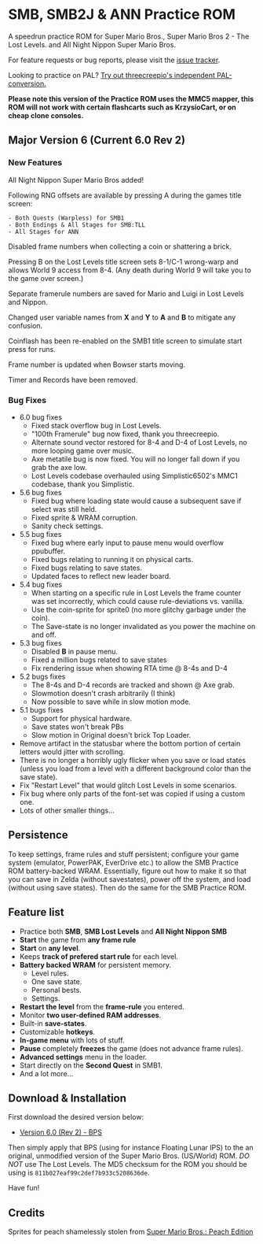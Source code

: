 # SMB, SMB2J & ANN Practice ROM

A speedrun practice ROM for Super Mario Bros., Super Mario Bros 2 - The Lost Levels. and All Night Nippon Super Mario Bros.

For feature requests or bug reports, please visit the [issue tracker](https://github.com/lain-web2000/pellsson-rev2/issues).

Looking to practice on PAL? [Try out threecreepio's independent PAL-conversion.](https://github.com/threecreepio/pallsson)

**Please note this version of the Practice ROM uses the MMC5 mapper, this ROM will not work with certain flashcarts such as KrzysioCart, or on cheap clone consoles.**
 
## Major Version 6 (Current 6.0 Rev 2)

### New Features 
All Night Nippon Super Mario Bros added!

Following RNG offsets are available by pressing A during the games title screen:

	- Both Quests (Warpless) for SMB1
	- Both Endings & All Stages for SMB:TLL
	- All Stages for ANN

Disabled frame numbers when collecting a coin or shattering a brick.

Pressing B on the Lost Levels title screen sets 8-1/C-1 wrong-warp and allows World 9 access from 8-4. (Any death during World 9 will take you to the game over screen.)

Separate framerule numbers are saved for Mario and Luigi in Lost Levels and Nippon.

Changed user variable names from **X** and **Y** to **A** and **B** to mitigate any confusion.

Coinflash has been re-enabled on the SMB1 title screen to simulate start press for runs.

Frame number is updated when Bowser starts moving.

Timer and Records have been removed.
### Bug Fixes
- 6.0 bug fixes
	- Fixed stack overflow bug in Lost Levels.
	- "100th Framerule" bug now fixed, thank you threecreepio.
   	- Alternate sound vector restored for 8-4 and D-4 of Lost Levels, no more looping game over music.
   	- Axe metatile bug is now fixed. You will no longer fall down if you grab the axe low.
   	- Lost Levels codebase overhauled using Simplistic6502's MMC1 codebase, thank you Simplistic.
- 5.6 bug fixes
	- Fixed bug where loading state would cause a subsequent save if select was still held.
	- Fixed sprite & WRAM corruption.
	- Sanity check settings.
- 5.5 bug fixes
	- Fixed bug where early input to pause menu would overflow ppubuffer.
	- Fixed bugs relating to running it on physical carts.
	- Fixed bugs relating to save states.
	- Updated faces to reflect new leader board.
- 5.4 bug fixes
	- When starting on a specific rule in Lost Levels the frame counter was set incorrectly, which could cause rule-deviations vs. vanilla.
	- Use the coin-sprite for sprite0 (no more glitchy garbage under the coin).
	- The Save-state is no longer invalidated as you power the machine on and off.
- 5.3 bug fixes
	- Disabled **B** in pause menu.
	- Fixed a million bugs related to save states
	- Fix rendering issue when showing RTA time @ 8-4s and D-4
- 5.2 bugs fixes
	- The 8-4s and D-4 records are tracked and shown @ Axe grab.
	- Slowmotion doesn't crash arbitrarily (I think)
	- Now possible to save while in slow motion mode.
- 5.1 bugs fixes
	- Support for physical hardware.
	- Save states won't break PBs
	- Slow motion in Original doesn't brick Top Loader.
- Remove artifact in the statusbar where the bottom portion of certain letters would jitter with scrolling.
- There is no longer a horribly ugly flicker when you save or load states (unless you load from a level with a different background color than the save state).
- Fix "Restart Level" that would glitch Lost Levels in some scenarios.
- Fix bug where only parts of the font-set was copied if using a custom one.
- Lots of other smaller things...

## Persistence

To keep settings, frame rules and stuff persistent; configure your game
system (emulator, PowerPAK, EverDrive etc.) to allow the SMB Practice ROM
battery-backed WRAM. Essentially, figure out how to make it so that you can
save in Zelda (without savestates), power off the system, and load (without using save states). Then do the same for the SMB Practice ROM.

## Feature list
- Practice both **SMB**, **SMB Lost Levels** and **All Night Nippon SMB**
- **Start** the game from **any frame rule**
- **Start** on **any level**.
- Keeps **track of prefered start rule** for each level.
- **Battery backed WRAM** for persistent memory.
	- Level rules.
	- One save state.
	- Personal bests.
	- Settings.
- **Restart the level** from the **frame-rule** you entered.
- Monitor **two user-defined RAM addresses**.
- Built-in **save-states**.
- Customizable **hotkeys**.
- **In-game menu** with lots of stuff.
- **Pause** completely **freezes** the game (does not advance frame rules).
- **Advanced settings** menu in the loader.
- Start directly on the **Second Quest** in SMB1.
- And a lot more...

## Download & Installation

First download the desired version below:

- [Version 6.0 (Rev 2) - BPS](https://github.com/lain-web2000/pellsson-rev2/raw/master/Pellsson%206.0%20(Rev%202.0).bps)

Then simply apply that BPS (using for instance Floating Lunar IPS) to the an original, unmodified version of the Super Mario Bros. (US/World) ROM. *DO NOT* use The Lost Levels. The MD5 checksum for the ROM you should be using is `811b027eaf99c2def7b933c5208636de`.

Have fun!

## Credits
Sprites for peach shamelessly stolen from [Super Mario Bros.: Peach Edition](https://www.romhacking.net/hacks/1229)
